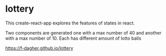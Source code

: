 # lottery

This create-react-app explores the features of states in react.

Two components are generated one with a max number of 40 and another with a max number of 10. Each has different amount of lotto balls

https://f-dagher.github.io/lottery

